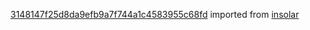 [3148147f25d8da9efb9a7f744a1c4583955c68fd](https://github.com/insolar/insolar/commit/3148147f25d8da9efb9a7f744a1c4583955c68fd) imported from [insolar](https://github.com/insolar/insolar)
